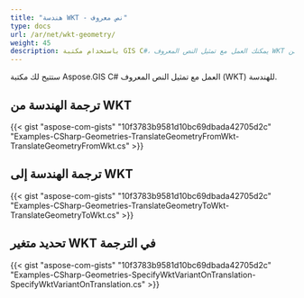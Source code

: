 ```yaml
---
title: "هندسة WKT - نص معروف"
type: docs
url: /ar/net/wkt-geometry/
weight: 45
description: باستخدام مكتبة GIS C#، يمكنك العمل مع تمثيل النص المعروف WKT للهندسة وترجمته إلى أو من WKT.
---
```


ستتيح لك مكتبة Aspose.GIS C# العمل مع تمثيل النص المعروف (WKT) للهندسة.

## **ترجمة الهندسة من WKT**
{{< gist "aspose-com-gists" "10f3783b9581d10bc69dbada42705d2c" "Examples-CSharp-Geometries-TranslateGeometryFromWkt-TranslateGeometryFromWkt.cs" >}}
## **ترجمة الهندسة إلى WKT**
{{< gist "aspose-com-gists" "10f3783b9581d10bc69dbada42705d2c" "Examples-CSharp-Geometries-TranslateGeometryToWkt-TranslateGeometryToWkt.cs" >}}
## **تحديد متغير WKT في الترجمة**
{{< gist "aspose-com-gists" "10f3783b9581d10bc69dbada42705d2c" "Examples-CSharp-Geometries-SpecifyWktVariantOnTranslation-SpecifyWktVariantOnTranslation.cs" >}}
